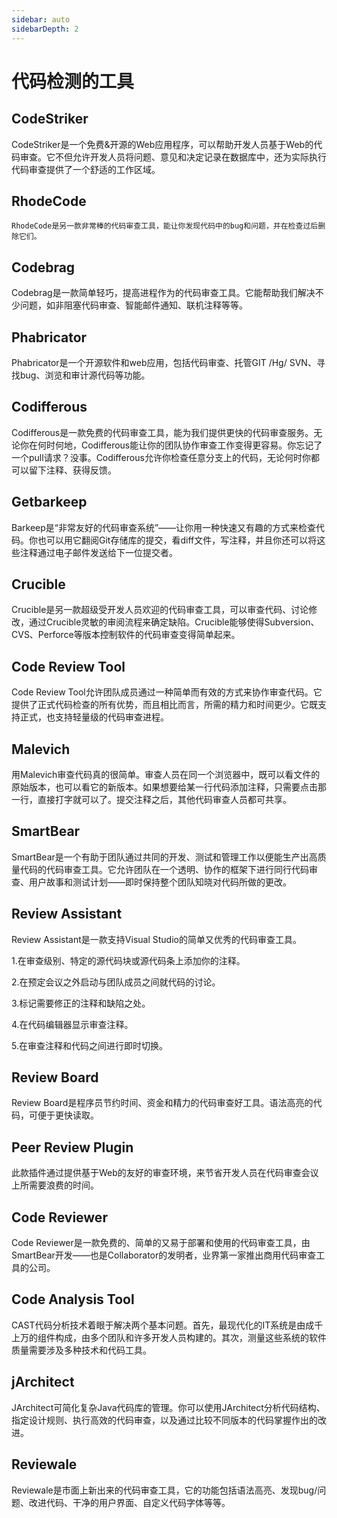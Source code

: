 ```yaml
---
sidebar: auto
sidebarDepth: 2
---
```

# 代码检测的工具
## CodeStriker 
 CodeStriker是一个免费&开源的Web应用程序，可以帮助开发人员基于Web的代码审查。它不但允许开发人员将问题、意见和决定记录在数据库中，还为实际执行代码审查提供了一个舒适的工作区域。
## RhodeCode
    RhodeCode是另一款非常棒的代码审查工具，能让你发现代码中的bug和问题，并在检查过后删除它们。
## Codebrag
Codebrag是一款简单轻巧，提高进程作为的代码审查工具。它能帮助我们解决不少问题，如非阻塞代码审查、智能邮件通知、联机注释等等。
## Phabricator
Phabricator是一个开源软件和web应用，包括代码审查、托管GIT /Hg/ SVN、寻找bug、浏览和审计源代码等功能。
## Codifferous
Codifferous是一款免费的代码审查工具，能为我们提供更快的代码审查服务。无论你在何时何地，Codifferous能让你的团队协作审查工作变得更容易。你忘记了一个pull请求？没事。Codifferous允许你检查任意分支上的代码，无论何时你都可以留下注释、获得反馈。
## Getbarkeep
Barkeep是“非常友好的代码审查系统”——让你用一种快速又有趣的方式来检查代码。你也可以用它翻阅Git存储库的提交，看diff文件，写注释，并且你还可以将这些注释通过电子邮件发送给下一位提交者。
## Crucible
Crucible是另一款超级受开发人员欢迎的代码审查工具，可以审查代码、讨论修改，通过Crucible灵敏的审阅流程来确定缺陷。Crucible能够使得Subversion、CVS、Perforce等版本控制软件的代码审查变得简单起来。
## Code Review Tool
Code Review Tool允许团队成员通过一种简单而有效的方式来协作审查代码。它提供了正式代码检查的所有优势，而且相比而言，所需的精力和时间更少。它既支持正式，也支持轻量级的代码审查进程。
## Malevich
用Malevich审查代码真的很简单。审查人员在同一个浏览器中，既可以看文件的原始版本，也可以看它的新版本。如果想要给某一行代码添加注释，只需要点击那一行，直接打字就可以了。提交注释之后，其他代码审查人员都可共享。
## SmartBear
SmartBear是一个有助于团队通过共同的开发、测试和管理工作以便能生产出高质量代码的代码审查工具。它允许团队在一个透明、协作的框架下进行同行代码审查、用户故事和测试计划——即时保持整个团队知晓对代码所做的更改。
## Review Assistant
Review Assistant是一款支持Visual Studio的简单又优秀的代码审查工具。

1.在审查级别、特定的源代码块或源代码条上添加你的注释。

2.在预定会议之外启动与团队成员之间就代码的讨论。

3.标记需要修正的注释和缺陷之处。

4.在代码编辑器显示审查注释。

5.在审查注释和代码之间进行即时切换。
## Review Board
Review Board是程序员节约时间、资金和精力的代码审查好工具。语法高亮的代码，可便于更快读取。
## Peer Review Plugin
此款插件通过提供基于Web的友好的审查环境，来节省开发人员在代码审查会议上所需要浪费的时间。
## Code Reviewer
Code Reviewer是一款免费的、简单的又易于部署和使用的代码审查工具，由SmartBear开发——也是Collaborator的发明者，业界第一家推出商用代码审查工具的公司。
## Code Analysis Tool
CAST代码分析技术着眼于解决两个基本问题。首先，最现代化的IT系统是由成千上万的组件构成，由多个团队和许多开发人员构建的。其次，测量这些系统的软件质量需要涉及多种技术和代码工具。
## jArchitect
JArchitect可简化复杂Java代码库的管理。你可以使用JArchitect分析代码结构、指定设计规则、执行高效的代码审查，以及通过比较不同版本的代码掌握作出的改进。
## Reviewale
Reviewale是市面上新出来的代码审查工具，它的功能包括语法高亮、发现bug/问题、改进代码、干净的用户界面、自定义代码字体等等。